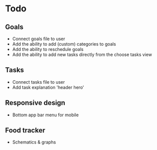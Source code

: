 # Todo

## Goals

- Connect goals file to user
- Add the ability to add (custom) categories to goals
- Add the ability to reschedule goals
- Add the ability to add new tasks directly from the choose tasks view

## Tasks

- Connect tasks file to user
- Add task explanation 'header hero'


## Responsive design

- Bottom app bar menu for mobile


## Food tracker

- Schematics & graphs